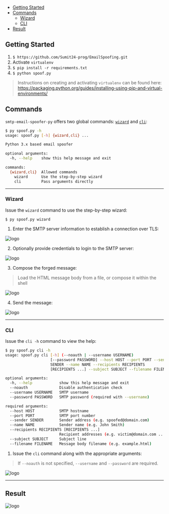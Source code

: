 - [Getting Started](#getting-started)
- [Commands](#commands)
  - [Wizard](#wizard)
  - [CLI](#cli)
- [Result](#result)

## <a id="getting-started">Getting Started</a>

1. `$ https://github.com/Sumit24-prog/EmailSpoofing.git`
3. Activate `virtualenv`
2. `$ pip install -r requirements.txt`
3. `$ python spoof.py`

> Instructions on creating and activating `virtualenv` can be found here: https://packaging.python.org/guides/installing-using-pip-and-virtual-environments/

## <a id="commands">Commands</a>

`smtp-email-spoofer-py` offers two global commands: [`wizard`](#wizard) and [`cli`](#cli):

```bash
$ py spoof.py -h
usage: spoof.py [-h] {wizard,cli} ...

Python 3.x based email spoofer

optional arguments:
  -h, --help    show this help message and exit

commands:
  {wizard,cli}  Allowed commands
    wizard      Use the step-by-step wizard
    cli         Pass arguments directly
```    

----

### <a id="wizard">Wizard</a>

Issue the `wizard` command to use the step-by-step wizard:

```
$ py spoof.py wizard
```

1. Enter the SMTP server information to establish a connection over TLS:

<img src='' alt='logo' aria-label='' />

2. Optionally provide credentials to login to the SMTP server:

<img src='' alt='logo' aria-label='' />

3. Compose the forged message:

> Load the HTML message body from a file, or compose it within the shell

<img src='' alt='logo' aria-label='' />

4. Send the message:

<img src='' alt='logo' aria-label='' />

----

### <a id="cli">CLI</a>

Issue the `cli -h` command to view the help:

```bash
$ py spoof.py cli -h
usage: spoof.py cli [-h] (--noauth | --username USERNAME)
                    [--password PASSWORD] --host HOST --port PORT --sender
                    SENDER --name NAME --recipients RECIPIENTS
                    [RECIPIENTS ...] --subject SUBJECT --filename FILENAME

optional arguments:
  -h, --help            show this help message and exit
  --noauth              Disable authentication check
  --username USERNAME   SMTP username
  --password PASSWORD   SMTP password (required with --username)

required arguments:
  --host HOST           SMTP hostname
  --port PORT           SMTP port number
  --sender SENDER       Sender address (e.g. spoofed@domain.com)
  --name NAME           Sender name (e.g. John Smith)
  --recipients RECIPIENTS [RECIPIENTS ...]
                        Recipient addresses (e.g. victim@domain.com ...)
  --subject SUBJECT     Subject line
  --filename FILENAME   Message body filename (e.g. example.html)
```

1. Issue the `cli` command along with the appropriate arguments:

> If `--noauth` is not specified, `--username` and `--password` are required.

<img src='' alt='logo' aria-label='' />

----

## Result

<img src='' alt='logo' aria-label='' />
